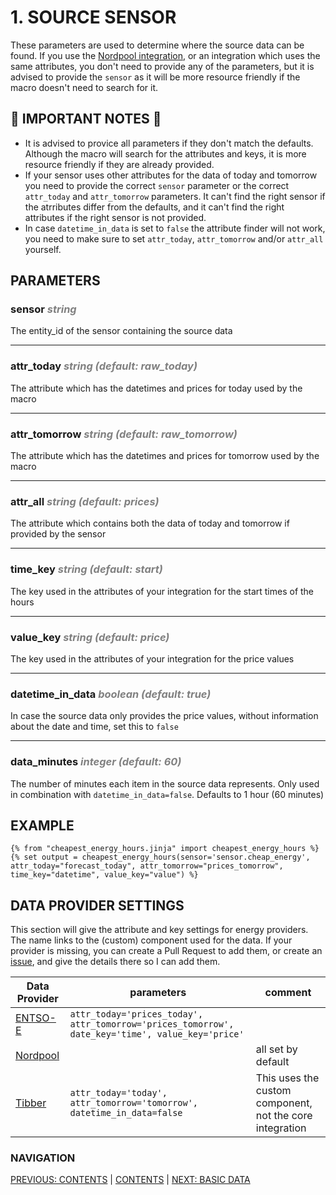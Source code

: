# 1. SOURCE SENSOR

These parameters are used to determine where the source data can be found. If you use the [Nordpool integration](https://github.com/custom-components/nordpool), or an integration which uses the same attributes, you don't need to provide any of the parameters, but it is advised to provide the `sensor` as it will be more resource friendly if the macro doesn't need to search for it.

## 🚨 IMPORTANT NOTES 🚨
* It is advised to provice all parameters if they don't match the defaults. Although the macro will search for the attributes and keys, it is more resource friendly if they are already provided.
* If your sensor uses other attributes for the data of today and tomorrow you need to provide the correct `sensor` parameter or the correct `attr_today` and `attr_tomorrow` parameters. It can't find the right sensor if the atrributes differ from the defaults, and it can't find the right attributes if the right sensor is not provided.
* In case `datetime_in_data` is set to `false` the attribute finder will not work, you need to make sure to set `attr_today`, `attr_tomorrow` and/or `attr_all` yourself.

## PARAMETERS

### **sensor** <span style="color:grey">_string_</span>
The entity_id of the sensor containing the source data
***
### **attr_today** <span style="color:grey">_string (default: raw_today)_</span>
The attribute which has the datetimes and prices for today used by the macro
***
### **attr_tomorrow** <span style="color:grey">_string (default: raw_tomorrow)_</span>
The attribute which has the datetimes and prices for tomorrow used by the macro
***
### **attr_all** <span style="color:grey">_string (default: prices)_</span>
The attribute which contains both the data of today and tomorrow if provided by the sensor
***
### **time_key** <span style="color:grey">_string (default: start)_</span>
The key used in the attributes of your integration for the start times of the hours
***
### **value_key** <span style="color:grey">_string (default: price)_</span>
The key used in the attributes of your integration for the price values
***
### **datetime_in_data** <span style="color:grey">_boolean (default: true)_</span>
In case the source data only provides the price values, without information about the date and time, set this to `false`
***
### **data_minutes** <span style="color:grey">_integer (default: 60)_</span>
The number of minutes each item in the source data represents. Only used in combination with `datetime_in_data=false`. Defaults to 1 hour (60 minutes)

## EXAMPLE

```jinja
{% from "cheapest_energy_hours.jinja" import cheapest_energy_hours %}
{% set output = cheapest_energy_hours(sensor='sensor.cheap_energy', attr_today="forecast_today", attr_tomorrow="prices_tomorrow", time_key="datetime", value_key="value") %}
```

## DATA PROVIDER SETTINGS

This section will give the attribute and key settings for energy providers. The name links to the (custom) component used for the data.
If your provider is missing, you can create a Pull Request to add them, or create an [issue](<https://github.com/TheFes/cheapest-energy-hours/issues/new>), and give the details there so I can add them.

|Data Provider|parameters|comment|
|---|---|---|
|[ENTSO-E](<https://github.com/JaccoR/hass-entso-e>)|`attr_today='prices_today', attr_tomorrow='prices_tomorrow', date_key='time', value_key='price'`||
|[Nordpool](<https://github.com/custom-components/nordpool>)||all set by default|
|[Tibber](<https://github.com/Danielhiversen/home_assistant_tibber_custom>)|`attr_today='today', attr_tomorrow='tomorrow', datetime_in_data=false`|This uses the custom component, not the core integration|

### NAVIGATION
[PREVIOUS: CONTENTS](./0-how-to.md) | [CONTENTS](0-how-to.md) | [NEXT: BASIC DATA](2-basic_data.md)
